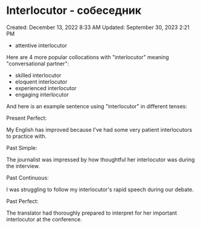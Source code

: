 # Interlocutor - собеседник

Created: December 13, 2022 8:33 AM
Updated: September 30, 2023 2:21 PM

- attentive interlocutor

Here are 4 more popular collocations with "interlocutor" meaning "conversational partner":

- skilled interlocutor
- eloquent interlocutor
- experienced interlocutor
- engaging interlocutor

And here is an example sentence using "interlocutor" in different tenses:

Present Perfect:

My English has improved because I've had some very patient interlocutors to practice with.

Past Simple:

The journalist was impressed by how thoughtful her interlocutor was during the interview.

Past Continuous:

I was struggling to follow my interlocutor's rapid speech during our debate.

Past Perfect:

The translator had thoroughly prepared to interpret for her important interlocutor at the conference.